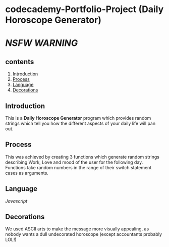 # codecademy-Portfolio-Project (Daily Horoscope Generator)

# *NSFW WARNING*

## contents
  1. [Introduction](#introduction)
  2. [Process](#process)
  3. [Language](#language)
  4. [Decorations](#decorations)
## Introduction
This is a **Daily Horoscope Generator** program which provides random strings which tell you how the different aspects of your daily life will pan out.
## Process
This was achieved by creating 3 functions which generate random strings describing Work, Love and mood of the user for the following day. Functions take random numbers in the range of their switch statement cases as arguments.
## Language
*Javascript*
## Decorations
We used ASCII arts to make the message more visually appealing, as nobody wants a dull undecorated horoscope (except accountants probably LOL!)

